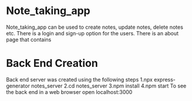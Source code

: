 # Note_taking_app

Note_taking_app can be used to create notes, update notes, delete notes etc.
There is a login and sign-up option for the users.
There is an about page that contains

# Back End Creation

Back end server was created using the following steps
1.npx express-generator notes_server
2.cd notes_server
3.npm install
4.npm start
To see the back end in a web browser open localhost:3000
